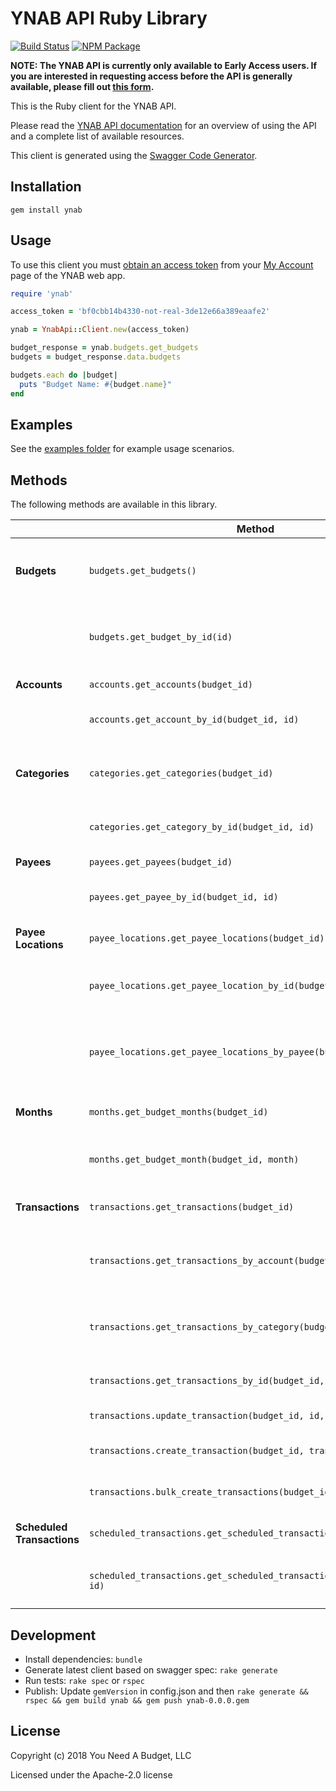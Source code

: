 # YNAB API Ruby Library

[![Build Status](https://travis-ci.org/ynab/ynab-sdk-ruby.svg?branch=master)](https://travis-ci.org/ynab/ynab-sdk-ruby)
[![NPM Package](https://img.shields.io/gem/v/ynab.svg)](https://rubygems.org/gems/ynab)

**NOTE: The YNAB API is currently only available to Early Access users.  If you are interested in requesting access before the API is generally available, please fill out [this form](https://docs.google.com/forms/d/17plY-CE39Xl3pe2GqyVH1Unre8TjYKs-tkI6jVC4ko4/edit).**

This is the Ruby client for the YNAB API.

Please read the [YNAB API documentation](https://api.youneedabudget.com) for an
overview of using the API and a complete list of available resources.

This client is generated using the [Swagger Code Generator](https://github.com/swagger-api/swagger-codegen).

## Installation

```
gem install ynab
```

## Usage

To use this client you must
[obtain an access token](https://api.youneedabudget.com/#authentication-overview) from
your [My Account](https://app.youneedabudget.com/settings) page of the YNAB web
app.

```ruby
require 'ynab'

access_token = 'bf0cbb14b4330-not-real-3de12e66a389eaafe2'

ynab = YnabApi::Client.new(access_token)

budget_response = ynab.budgets.get_budgets
budgets = budget_response.data.budgets

budgets.each do |budget|
  puts "Budget Name: #{budget.name}"
end
```

## Examples

See the [examples folder](https://github.com/ynab/ynab-sdk-ruby/tree/master/examples) for example usage scenarios.

## Methods

The following methods are available in this library.

|                       | Method                                                | Description                                                                                            |
|------------------------|-------------------------------------------------------|--------------------------------------------------------------------------------------------------------|
| **Budgets**                | `budgets.get_budgets()`                                  | Returns budgets list with summary information                                                          |
|                        | `budgets.get_budget_by_id(id)`                             | Returns a single budget with all related entities |
| **Accounts**               | `accounts.get_accounts(budget_id)`                                | Returns all accounts                                                                                   |
|                        | `accounts.get_account_by_id(budget_id, id)`                           | Returns a single account                                                                               |
| **Categories**             | `categories.get_categories(budget_id)`                            | Returns all categories grouped by category group.                                                      |
|                        | `categories.get_category_by_id(budget_id, id)`                        | Returns a single category                                                                              |
| **Payees**                 | `payees.get_payees(budget_id)`                                    | Returns all payees                                                                                     |
|                        | `payees.get_payee_by_id(budget_id, id)`                               | Returns single payee                                                                                   |
| **Payee Locations**        | `payee_locations.get_payee_locations(budget_id)`                    | Returns all payee locations                                                                            |
|                        | `payee_locations.get_payee_location_by_id(budget_id, id)`               | Returns a single payee location                                                                        |
|                        | `payee_locations.get_payee_locations_by_payee(budget_id, id)`           | Returns all payee locations for the specified payee                                                    |
| **Months**                 | `months.get_budget_months(budget_id)`                              | Returns all budget months                                                                              |
|                        | `months.get_budget_month(budget_id, month)`                             | Returns a single budget month                                                                          |
| **Transactions**           | `transactions.get_transactions(budget_id)`                        | Returns budget transactions                                                                            |
|                        | `transactions.get_transactions_by_account(budget_id, id)`               | Returns all transactions for a specified account                                                       |
|                        | `transactions.get_transactions_by_category(budget_id, id)`              | Returns all transactions for a specified category                                                      |
|                        | `transactions.get_transactions_by_id(budget_id, id)`                  | Returns a single transaction                                                                           |
|                        | `transactions.update_transaction(budget_id, id, transaction)`                      | Updates a transaction                                                                                   |
|                        | `transactions.create_transaction(budget_id, transaction)`                      | Creates a new transaction                                                                              |
|                        | `transactions.bulk_create_transactions(budget_id, transactions)`                 | Creates multiple transactions                                                                          |
| **Scheduled Transactions** | `scheduled_transactions.get_scheduled_transactions(budget_id)`      | Returns all scheduled transactions                                                                     |
|                        | `scheduled_transactions.get_scheduled_transaction_by_id(budget_id, id)` | Returns a single scheduled transaction                                                                 |

## Development

- Install dependencies: `bundle`
- Generate latest client based on swagger spec: `rake generate`
- Run tests: `rake spec` or `rspec`
- Publish: Update `gemVersion` in config.json and then `rake generate && rspec && gem build ynab && gem push ynab-0.0.0.gem`

## License

Copyright (c) 2018 You Need A Budget, LLC

Licensed under the Apache-2.0 license
